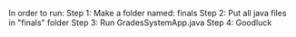 In order to run: 
Step 1: Make a folder named: finals
Step 2: Put all java files in "finals" folder
Step 3: Run GradesSystemApp.java
Step 4: Goodluck
